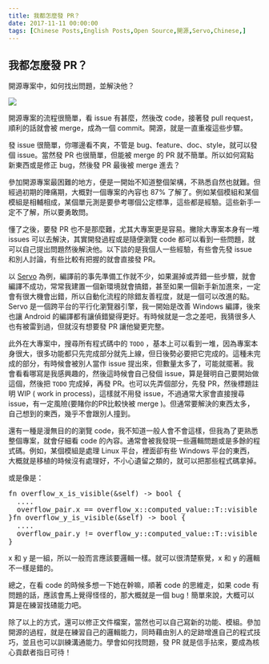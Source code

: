 ```yaml
---
title: 我都怎麼發 PR？
date: 2017-11-11 00:00:00
tags: [Chinese Posts,English Posts,Open Source,開源,Servo,Chinese,]
---
```



## 我都怎麼發 PR？

開源專案中，如何找出問題，並解決他？

<img class="dz t u gw ak" src="https://miro.medium.com/max/1920/0*1MIgNKX6H7wFYTGp.jpg" role="presentation"><br/>

開源專案的流程很簡單，看 issue 有甚麼，然後改 code，接著發 pull request，順利的話就會被 merge，成為一個 commit。開源，就是一直重複這些步驟。

發 issue 很簡單，你哪邊看不爽，不管是 bug、feature、doc、style，就可以發個 issue。當然發 PR 也很簡單，但能被 merge 的 PR 就不簡單。所以如何寫點新東西或是修正 bug，然後發 PR 最後被 merge 進去？

<!-- more --> 

參加開源專案最困難的地方，便是一開始不知道整個架構，不熟悉自然也就難。但經過初期的陣痛期，大概對一個專案的內容也 87% 了解了。例如某個模組和某個模組是相輔相成，某個單元測是要參考哪個公定標準，這些都是經驗。這些新手一定不了解，所以要勇敢問。

懂了之後，要發 PR 也不是那麼難，尤其大專案更是容易。撇除大專案本身有一堆 issues 可以去解決，其實開發過程或是隨便瀏覽 code 都可以看到一些問題，就可以自己提出問題然後解決他。以下談的是我個人一些經驗，有些會先發 issue 和別人討論，有些比較有把握的就會直接發 PR。

以 <a href="https://github.com/servo/servo" class="dj by hl hm hn ho" target="_blank" rel="noopener nofollow">Servo</a> 為例，編譯前的事先準備工作就不少，如果漏掉或弄錯一些步驟，就會編譯不成功，常常我建置一個新環境就會搞錯，甚至如果一個新手新加進來，一定會有很大機會出錯，所以自動化流程的除錯友善程度，就是一個可以改進的點。Servo 是一個跨平台的平行化瀏覽器引擎，我一開始是改善 Windows 編譯，後來也讓 Android 的編譯都有讓偵錯變得更好。有時候就是一念之差吧，我猜很多人也有被雷到過，但就沒有想要發 PR 讓他變更完整。

此外在大專案中，搜尋所有程式碼中的 <code class="ha hp hq hr hs b">TODO</code> ，基本上可以看到一堆，因為專案本身很大，很多功能都只先完成部分就先上線，但日後勢必要把它完成的。這種未完成的部分，有時候會被別人當作 issue 提出來，但數量太多了，可能就擺著。我會看看哪寫是我感興趣的，然後這時候會自己發個 issue，算是聲明自己要開始做這個，然後把 <code class="ha hp hq hr hs b">TODO</code> 完成掉，再發 PR。也可以先弄個部分，先發 PR，然後標題註明 WIP ( work in process)，這樣就不用發 issue，不過通常大家會直接搜尋 issue，有一定風險(要賭你的PR比較快被 merge )。但通常要解決的東西太多，自己想到的東西，幾乎不會跟別人撞到。

還有一種是漫無目的的瀏覽 code，我不知道一般人會不會這樣，但我為了更熟悉整個專案，就會仔細看 code 的內容。通常會被我發現一些邏輯問題或是多餘的程式碼。例如，某個模組是處理 Linux 平台，裡面卻有些 Windows 平台的東西，大概就是移植的時候沒有處理好，不小心遺留之類的，就可以把那些程式碼拿掉。

或是像是：

<pre><span id="4be7" class="hv hw em at hs b fd hx hy r hz">fn overflow_x_is_visible(&amp;self) -&gt; bool {<br>  ....<br>  overflow_pair.x == overflow_x::computed_value::T::visible<br>}</span><span id="f74f" class="hv hw em at hs b fd ia ib ic id ie hy r hz">fn overflow_y_is_visible(&amp;self) -&gt; bool {<br>  ....<br>  overflow_pair.y != overflow_y::computed_value::T::visible<br>}</span></pre>

x 和 y 是一組，所以一般而言應該要邏輯一樣。就可以很清楚察覺，x 和 y 的邏輯不一樣是錯的。

總之，在看 code 的時候多想一下她在幹嘛，順著 code 的思維走，如果 code 有問題的話，應該會馬上覺得怪怪的，那大概就是一個 bug！簡單來說，大概可以算是在練習找碴能力吧。

除了以上的方式，還可以修正文件檔案，當然也可以自己寫新的功能、模組。參加開源的過程，就是在練習自己的邏輯能力，同時藉由別人的足跡增進自己的程式技巧，並且也可以訓練溝通能力。學會如何找問題，發 PR 就是信手拈來，要成為核心貢獻者指日可待！